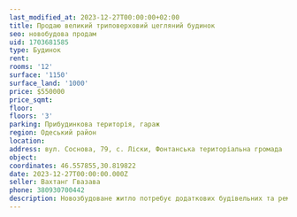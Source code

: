 ```yaml
---
last_modified_at: 2023-12-27T00:00:00+02:00
title: Продаю великий триповерховий цегляний будинок
seo: новобудова продам
uid: 1703681585
type: Будинок
rent:
rooms: '12'
surface: '1150'
surface_land: '1000'
price: $550000
price_sqmt:
floor:
floors: '3'
parking: Прибудинкова територія, гараж
region: Одеський район
location:
address: вул. Соснова, 79, с. Ліски, Фонтанська територіальна громада
object:
coordinates: 46.557855,30.819822
date: 2023-12-27T00:00:00.000Z
seller: Вахтанг Гвазава
phone: 380930700442
description: Новозбудоване житло потребує додаткових будівельних та ремонтно-оздоблювальних робіт
---
```

